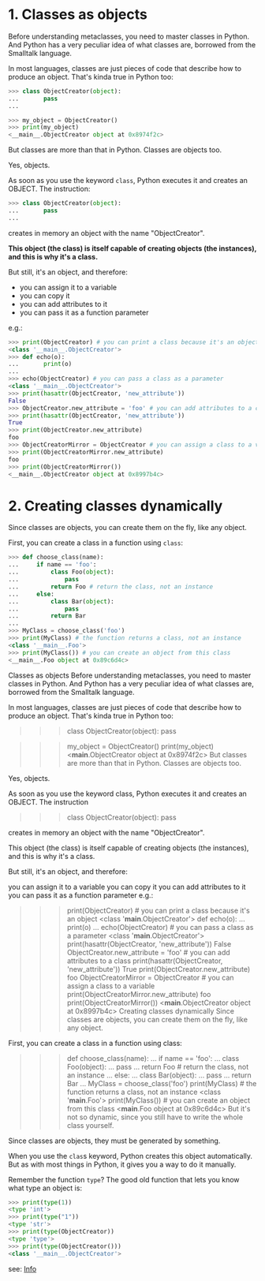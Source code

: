 # 1. Classes as objects
Before understanding metaclasses, you need to master classes in Python. And Python has a very peculiar idea of what classes are, borrowed from the Smalltalk language.

In most languages, classes are just pieces of code that describe how to produce an object. That's kinda true in Python too:
```python
>>> class ObjectCreator(object):
...       pass
...

>>> my_object = ObjectCreator()
>>> print(my_object)
<__main__.ObjectCreator object at 0x8974f2c>
```

But classes are more than that in Python. Classes are objects too.

Yes, objects.

As soon as you use the keyword `class`, Python executes it and creates an OBJECT. The instruction:
```python
>>> class ObjectCreator(object):
...       pass
...
```
creates in memory an object with the name "ObjectCreator".

**This object (the class) is itself capable of creating objects (the instances), and this is why it's a class.**

But still, it's an object, and therefore:

- you can assign it to a variable
- you can copy it
- you can add attributes to it
- you can pass it as a function parameter

e.g.: 
```python
>>> print(ObjectCreator) # you can print a class because it's an object
<class '__main__.ObjectCreator'>
>>> def echo(o):
...       print(o)
...
>>> echo(ObjectCreator) # you can pass a class as a parameter
<class '__main__.ObjectCreator'>
>>> print(hasattr(ObjectCreator, 'new_attribute'))
False
>>> ObjectCreator.new_attribute = 'foo' # you can add attributes to a class
>>> print(hasattr(ObjectCreator, 'new_attribute'))
True
>>> print(ObjectCreator.new_attribute)
foo
>>> ObjectCreatorMirror = ObjectCreator # you can assign a class to a variable
>>> print(ObjectCreatorMirror.new_attribute)
foo
>>> print(ObjectCreatorMirror())
<__main__.ObjectCreator object at 0x8997b4c>
```

# 2. Creating classes dynamically
Since classes are objects, you can create them on the fly, like any object.

First, you can create a class in a function using `class`:

```python
>>> def choose_class(name):
...     if name == 'foo':
...         class Foo(object):
...             pass
...         return Foo # return the class, not an instance
...     else:
...         class Bar(object):
...             pass
...         return Bar
...
>>> MyClass = choose_class('foo')
>>> print(MyClass) # the function returns a class, not an instance
<class '__main__.Foo'>
>>> print(MyClass()) # you can create an object from this class
<__main__.Foo object at 0x89c6d4c>
```

Classes as objects
Before understanding metaclasses, you need to master classes in Python. And Python has a very peculiar idea of what classes are, borrowed from the Smalltalk language.

In most languages, classes are just pieces of code that describe how to produce an object. That's kinda true in Python too:

>>> class ObjectCreator(object):
      pass

>>> my_object = ObjectCreator()
>>> print(my_object)
<__main__.ObjectCreator object at 0x8974f2c>
But classes are more than that in Python. Classes are objects too.

Yes, objects.

As soon as you use the keyword class, Python executes it and creates an OBJECT. The instruction

>>> class ObjectCreator(object):
        pass

creates in memory an object with the name "ObjectCreator".

This object (the class) is itself capable of creating objects (the instances), and this is why it's a class.

But still, it's an object, and therefore:

you can assign it to a variable
you can copy it
you can add attributes to it
you can pass it as a function parameter
e.g.:

>>> print(ObjectCreator) # you can print a class because it's an object
<class '__main__.ObjectCreator'>
>>> def echo(o):
...       print(o)
...
>>> echo(ObjectCreator) # you can pass a class as a parameter
<class '__main__.ObjectCreator'>
>>> print(hasattr(ObjectCreator, 'new_attribute'))
False
>>> ObjectCreator.new_attribute = 'foo' # you can add attributes to a class
>>> print(hasattr(ObjectCreator, 'new_attribute'))
True
>>> print(ObjectCreator.new_attribute)
foo
>>> ObjectCreatorMirror = ObjectCreator # you can assign a class to a variable
>>> print(ObjectCreatorMirror.new_attribute)
foo
>>> print(ObjectCreatorMirror())
<__main__.ObjectCreator object at 0x8997b4c>
Creating classes dynamically
Since classes are objects, you can create them on the fly, like any object.

First, you can create a class in a function using class:

>>> def choose_class(name):
...     if name == 'foo':
...         class Foo(object):
...             pass
...         return Foo # return the class, not an instance
...     else:
...         class Bar(object):
...             pass
...         return Bar
...
>>> MyClass = choose_class('foo')
>>> print(MyClass) # the function returns a class, not an instance
<class '__main__.Foo'>
>>> print(MyClass()) # you can create an object from this class
<__main__.Foo object at 0x89c6d4c>
But it's not so dynamic, since you still have to write the whole class yourself.

Since classes are objects, they must be generated by something.

When you use the `clas`s keyword, Python creates this object automatically. But as with most things in Python, it gives you a way to do it manually.

Remember the function `type`? The good old function that lets you know what type an object is:
```python
>>> print(type(1))
<type 'int'>
>>> print(type("1"))
<type 'str'>
>>> print(type(ObjectCreator))
<type 'type'>
>>> print(type(ObjectCreator()))
<class '__main__.ObjectCreator'>
```

see: [Info](https://stackoverflow.com/questions/100003/what-are-metaclasses-in-python)
